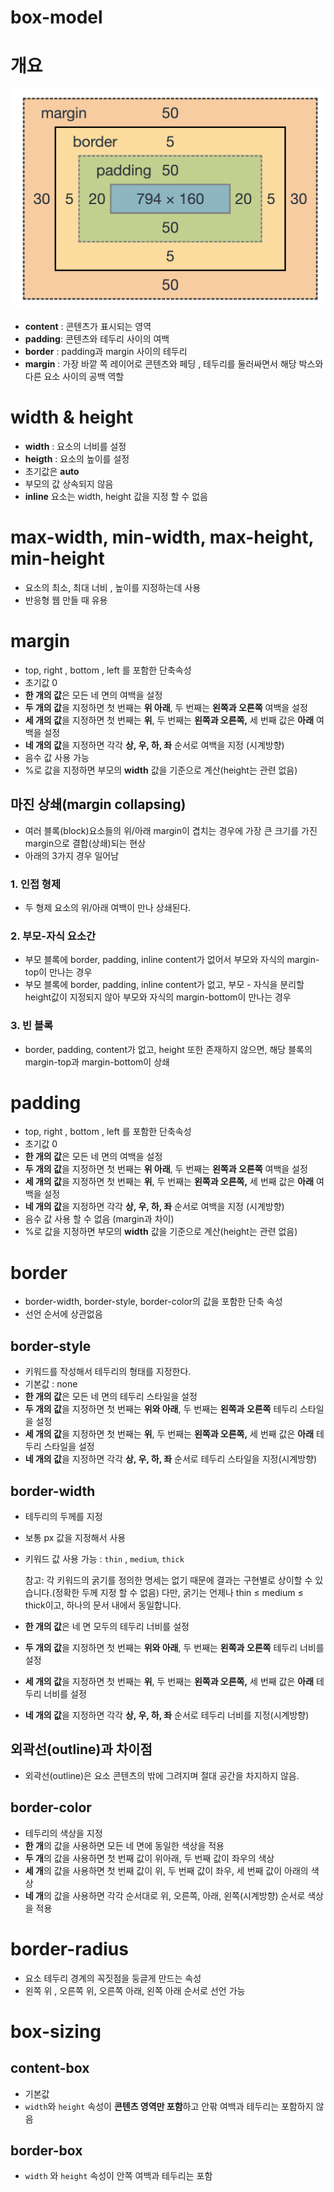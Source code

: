 # box-model

# 개요

![box-model.png](box-model%20acbdb2cc637a4677aaedb9348e8b414e/box-model.png)

- **content** : 콘텐츠가 표시되는 영역
- **padding**: 콘텐츠와 테두리 사이의 여백
- **border** : padding과 margin 사이의 테두리
- **margin** : 가장 바깥 쪽 레이어로 콘텐츠와 페딩 , 테두리를 둘러싸면서 해당 박스와 다른 요소 사이의 공백 역할

# width & height

- **width** : 요소의 너비를 설정
- **heigth** : 요소의 높이를 설정
- 초기값은 **auto**
- 부모의 값 상속되지 않음
- **inline** 요소는 width, height 값을 지정 할 수 없음

# max-width, min-width, max-height, min-height

- 요소의 최소, 최대 너비 , 높이를 지정하는데 사용
- 반응형 웹 만들 때 유용

# margin

- top, right , bottom , left 를 포함한 단축속성
- 초기값 0
- **한 개의 값**은 모든 네 면의 여백을 설정
- **두 개의 값**을 지정하면 첫 번째는 **위 아래**, 두 번째는 **왼쪽과 오른쪽** 여백을 설정
- **세 개의 값**을 지정하면 첫 번째는 **위**, 두 번째는 **왼쪽과 오른쪽,** 세 번째 값은 **아래** 여백을 설정
- **네 개의 값**을 지정하면 각각 **상, 우, 하, 좌** 순서로 여백을 지정 (시계방향)
- 음수 값 사용 가능
- %로 값을 지정하면 부모의 **width** 값을 기준으로 계산(height는 관련 없음)

## 마진 상쇄(margin collapsing)

- 여러 블록(block)요소들의 위/아래 margin이 겹치는 경우에 가장 큰 크기를 가진 margin으로 결합(상쇄)되는 현상
- 아래의 3가지 경우 일어남

### 1. 인접 형제

- 두 형제 요소의 위/아래 여백이 만나 상쇄된다.

### 2. 부모-자식 요소간

- 부모 블록에 border, padding, inline content가 없어서 부모와 자식의 margin-top이 만나는 경우
- 부모 블록에  border, padding, inline content가 없고, 부모 - 자식을 분리할 height값이 지정되지 않아 부모와 자식의 margin-bottom이 만나는 경우

### 3. 빈 블록

- border, padding, content가 없고, height 또한 존재하지 않으면,  해당 블록의 margin-top과 margin-bottom이 상쇄

# padding

- top, right , bottom , left 를 포함한 단축속성
- 초기값 0
- **한 개의 값**은 모든 네 면의 여백을 설정
- **두 개의 값**을 지정하면 첫 번째는 **위 아래**, 두 번째는 **왼쪽과 오른쪽** 여백을 설정
- **세 개의 값**을 지정하면 첫 번째는 **위**, 두 번째는 **왼쪽과 오른쪽,** 세 번째 값은 **아래** 여백을 설정
- **네 개의 값**을 지정하면 각각 **상, 우, 하, 좌** 순서로 여백을 지정 (시계방향)
- 음수 값 사용 할 수 없음 (margin과 차이)
- %로 값을 지정하면 부모의 **width** 값을 기준으로 계산(height는 관련 없음)

# border

- border-width, border-style, border-color의 값을 포함한 단축 속성
- 선언 순서에 상관없음

## border-style

- 키워드를 작성해서 테두리의 형태를 지정한다.
- 기본값 : none
- **한 개의 값**은 모든 네 면의 테두리 스타일을 설정
- **두 개의 값**을 지정하면 첫 번째는 **위와 아래**, 두 번째는 **왼쪽과 오른쪽** 테두리 스타일을 설정
- **세 개의 값**을 지정하면 첫 번째는 **위**, 두 번째는 **왼쪽과 오른쪽,** 세 번째 값은 **아래** 테두리 스타일을 설정
- **네 개의 값**을 지정하면 각각 **상, 우, 하, 좌** 순서로 테두리 스타일을 지정(시계방향)

## border-width

- 테두리의 두께를 지정
- 보통 px 값을 지정해서 사용
- 키워드 값 사용 가능 : `thin` , `medium`, `thick`

    참고: 각 키워드의 굵기를 정의한 명세는 없기 때문에 결과는 구현별로 상이할 수 있습니다.(정확한 두께 지정 할 수 없음) 다만, 굵기는 언제나 thin ≤ medium ≤ thick이고, 하나의 문서 내에서 동일합니다.

- **한 개의 값**은 네 면 모두의 테두리 너비를 설정
- **두 개의 값**을 지정하면 첫 번째는 **위와 아래**, 두 번째는 **왼쪽과 오른쪽** 테두리 너비를 설정
- **세 개의 값**을 지정하면 첫 번째는 **위**, 두 번째는 **왼쪽과 오른쪽,** 세 번째 값은 **아래** 테두리 너비를 설정
- **네 개의 값**을 지정하면 각각 **상, 우, 하, 좌** 순서로 테두리 너비를 지정(시계방향)

## 외곽선(outline)과 차이점

- 외곽선(outline)은 요소 콘텐츠의 밖에 그려지며 절대 공간을 차지하지 않음.

## border-color

- 테두리의 색상을 지정
- **한 개**의 값을 사용하면 모든 네 면에 동일한 색상을 적용
- **두 개**의 값을 사용하면 첫 번째 값이 위아래, 두 번째 값이 좌우의 색상
- **세 개**의 값을 사용하면 첫 번째 값이 위, 두 번째 값이 좌우, 세 번째 값이 아래의 색상
- **네 개**의 값을 사용하면 각각 순서대로 위, 오른쪽, 아래, 왼쪽(시계방향) 순서로 색상을 적용

# border-radius

- 요소 테두리 경계의 꼭짓점을 둥글게 만드는 속성
- 왼쪽 위 , 오른쪽 위, 오른쪽 아래, 왼쪽 아래 순서로 선언 가능

# box-sizing

## content-box

- 기본값
- `width`와 `height` 속성이 **콘텐츠 영역만 포함**하고 안팎 여백과 테두리는 포함하지 않음

## border-box

- `width` 와 `height` 속성이 안쪽 여백과 테두리는 포함